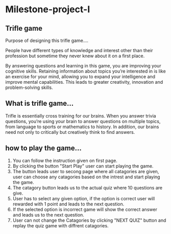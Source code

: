 <h1>Milestone-project-I</h1>

<h2>Trifle game</h2>

<p>Purpose of designing this trifle game....

People have different types of knowledge and interest other than their profession but sometime they never knew about it on a first place. 

By answering questions and learning in this game, you  are improving your cognitive skills. Retaining information about topics you’re interested in is like an exercise for your mind, allowing you to expand your intelligence and improve mental capabilities. This leads to greater creativity, innovation and problem-solving skills.</p>

<h2>What is trifle game...</h2>

<p>Trifle is essentially cross training for our brains. When you answer trivia questions, you’re using your brain to answer questions on multiple topics, from language to sports or mathematics to history. In addition, our brains need not only to critically but creatively think to find answers.</p>

<h2>how to play the game...</h2>

1. You can follow the instruction given on first page.
2. By clicking the button "Start Play" user can start playing the game.
3. The button leads user to secong page where all catagories are given, user can choose any catagories based on the intrest and start playing the game.
4. The catagory button leads us to the actual quiz where 10 questions are give.
5. User has to select any given option, if the option is correct user will rewarded with 1 point and leads to the next question.
6. If the selected option is incorrect game will show the correct answer and leads us to the next question.
7. User can not change the Catagories by clicking "NEXT QUIZ" button and replay the quiz game with diffrent catagories. 
